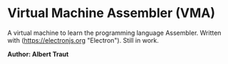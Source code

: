 # Virtual Machine Assembler (VMA)

A virtual machine to learn the programming language Assembler. Written with (https://electronjs.org "Electron"). Still in work.

**Author: Albert Traut**
